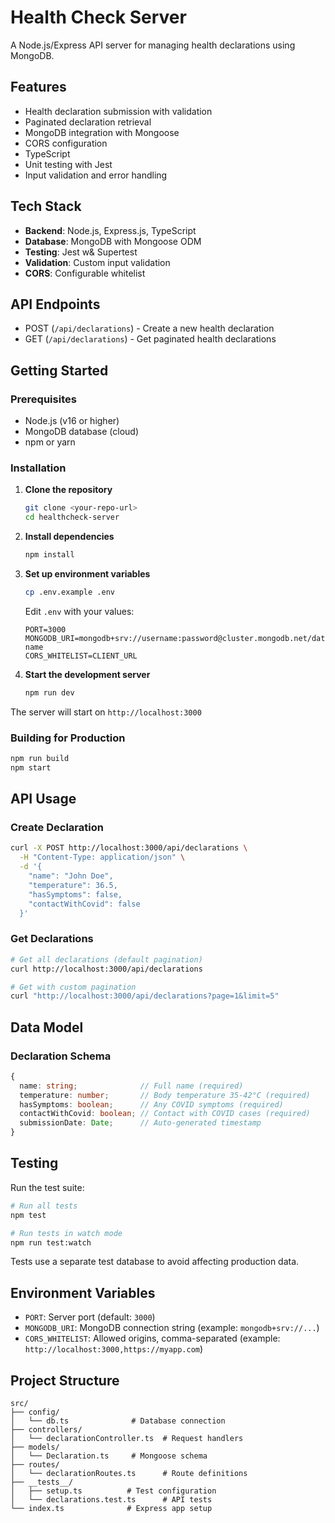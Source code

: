 # Health Check Server

A Node.js/Express API server for managing health declarations using MongoDB.

## Features

- Health declaration submission with validation
- Paginated declaration retrieval
- MongoDB integration with Mongoose
- CORS configuration
- TypeScript
- Unit testing with Jest
- Input validation and error handling

## Tech Stack

- **Backend**: Node.js, Express.js, TypeScript
- **Database**: MongoDB with Mongoose ODM
- **Testing**: Jest w& Supertest
- **Validation**: Custom input validation
- **CORS**: Configurable whitelist

## API Endpoints

- POST (`/api/declarations`) - Create a new health declaration 
- GET (`/api/declarations`) - Get paginated health declarations 

## Getting Started

### Prerequisites

- Node.js (v16 or higher)
- MongoDB database (cloud)
- npm or yarn

### Installation

1. **Clone the repository**
   ```bash
   git clone <your-repo-url>
   cd healthcheck-server
   ```

2. **Install dependencies**
   ```bash
   npm install
   ```

3. **Set up environment variables**
   ```bash
   cp .env.example .env
   ```
   
   Edit `.env` with your values:
   ```env
   PORT=3000
   MONGODB_URI=mongodb+srv://username:password@cluster.mongodb.net/database-name
   CORS_WHITELIST=CLIENT_URL
   ```

4. **Start the development server**
   ```bash
   npm run dev
   ```

The server will start on `http://localhost:3000`

### Building for Production

```bash
npm run build
npm start
```

## API Usage

### Create Declaration

```bash
curl -X POST http://localhost:3000/api/declarations \
  -H "Content-Type: application/json" \
  -d '{
    "name": "John Doe",
    "temperature": 36.5,
    "hasSymptoms": false,
    "contactWithCovid": false
  }'
```

### Get Declarations

```bash
# Get all declarations (default pagination)
curl http://localhost:3000/api/declarations

# Get with custom pagination
curl "http://localhost:3000/api/declarations?page=1&limit=5"
```

## Data Model

### Declaration Schema

```typescript
{
  name: string;              // Full name (required)
  temperature: number;       // Body temperature 35-42°C (required)
  hasSymptoms: boolean;      // Any COVID symptoms (required)
  contactWithCovid: boolean; // Contact with COVID cases (required)
  submissionDate: Date;      // Auto-generated timestamp
}
```

## Testing

Run the test suite:

```bash
# Run all tests
npm test

# Run tests in watch mode
npm run test:watch
```

Tests use a separate test database to avoid affecting production data.

## Environment Variables

- `PORT`: Server port (default: `3000`)
- `MONGODB_URI`: MongoDB connection string (example: `mongodb+srv://...`)
- `CORS_WHITELIST`: Allowed origins, comma-separated (example: `http://localhost:3000,https://myapp.com`)

## Project Structure

```
src/
├── config/
│   └── db.ts              # Database connection
├── controllers/
│   └── declarationController.ts  # Request handlers
├── models/
│   └── Declaration.ts     # Mongoose schema
├── routes/
│   └── declarationRoutes.ts      # Route definitions
├── __tests__/
│   ├── setup.ts          # Test configuration
│   └── declarations.test.ts      # API tests
└── index.ts              # Express app setup
```
